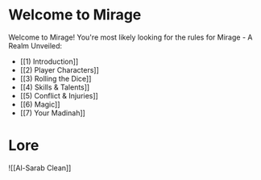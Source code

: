 # Welcome to Mirage

Welcome to Mirage! You're most likely looking for the rules for Mirage - A Realm Unveiled:

- [[1) Introduction]]
- [[2) Player Characters]]
- [[3) Rolling the Dice]]
- [[4) Skills & Talents]]
- [[5) Conflict & Injuries]]
- [[6) Magic]]
- [[7) Your Madinah]]

# Lore

![[Al-Sarab Clean]]